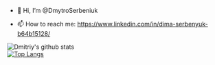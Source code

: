 - 👋 Hi, I’m @DmytroSerbeniuk

- 📫 How to reach me: https://www.linkedin.com/in/dima-serbenyuk-b64b15128/

![Dmitriy's github stats](https://github-readme-stats.vercel.app/api?username=DmytroSerbeniuk&show_icons=true&&count_private=true)
<br/>
[![Top Langs](https://github-readme-stats.vercel.app/api/top-langs/?username=DmytroSerbeniuk&hide=css,sourcepawn&layout=compact)](https://github.com/DmytroSerbeniuk/github-readme-stats)
<br/>
